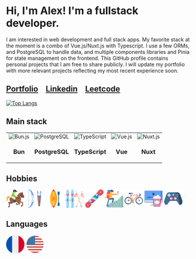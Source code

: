 <h1>Hi, I'm Alex! I'm a fullstack developer.</h1>

I am interested in web development and full stack apps. My favorite stack at the moment is a combo of Vue.js/Nuxt.js with Typescript. I use a few ORMs, and PostgreSQL to handle data, and multiple components libraries and Pinia for state management on the frontend. This GitHub profile contains personal projects that I am free to share publicly. I will update my portfolio with more relevant projects reflecting my most recent experience soon.

<h2><a href='https://agilbert.dev'>Portfolio</a>&emsp;<a href='https://www.linkedin.com/in/AGilbertDev/'>Linkedin</a>&emsp;<a href='https://leetcode.com/AGilbertDev/'>Leetcode</a></h2>

[![Top Langs](https://github-readme-stats-alexandre-gilberts-projects.vercel.app/api/top-langs/?username=AGilbertDev&layout=compact)](https://github.com/AGilbertDev/github-readme-stats)

<h2>Main stack</h2>
	<table>
		<tr>
			<td align='center'>
				<img height="60" src="https://github.com/marwin1991/profile-technology-icons/assets/136815194/7e9599e9-0570-4bb6-b17f-676ed589912f" alt="Bun.js" title="Bun.js"/>
				<h3>Bun</h3>
			</td>
			<td align='center'>
				<img height="60" src="https://raw.githubusercontent.com/marwin1991/profile-technology-icons/refs/heads/main/icons/postgresql.png" alt="PostgreSQL" title="PostgreSQL"/>
				<h3>PostgreSQL</h3>
			</td>
			<td align='center'>
				<img height="60" src="https://user-images.githubusercontent.com/25181517/183890598-19a0ac2d-e88a-4005-a8df-1ee36782fde1.png" alt="TypeScript" title="TypeScript"/>
				<h3>TypeScript</h3>
			</td>
			<td align='center'>
				<img height="60" src="https://raw.githubusercontent.com/marwin1991/profile-technology-icons/refs/heads/main/icons/vue_js.png" alt="Vue.js" title="Vue.js"/>	
				<h3>Vue</h3>
			</td>
    			<td align='center'>
				<img height="60" src="https://github.com/marwin1991/profile-technology-icons/assets/136815194/ebd92b15-970a-45b8-8c4c-0ecf69b17cdc" alt="Nuxt.js" title="Nuxt.js"/>
				<h3>Nuxt</h3>
			</td>
		</tr>
	</table>

<h2>Hobbies</h2>
	<div>
		<img width="50" src="img/001-horseback.png" alt="Horseback Riding" title="Horseback Riding"/>
		<img width="50" src="img/006-archery.png" alt="Archery" title="Archery"/>
		<img width="50" src="img/002-kayak.png" alt="Kayaking" title="Kayaking"/>
		<img width="50" src="img/007-skiing.png" alt="Cross-Country Skiing" title="Cross-Country Skiing"/>
		<img width="50" src="img/snowboard.png" alt="Snowboarding" title="Snowboarding"/>
		<img width="50" src="img/008-hiking.png" alt="Hiking" title="Hiking"/>
		<img width="50" src="img/005-bicycle.png" alt="Cycling" title="Cycling"/>
		<img width="50" src="img/004-movies.png" alt="Movies/TV Shows" title="Movies/TV Shows"/>
		<img width="50" src="img/003-gamepad.png" alt="Viedo Games" title="Video Games"/>
	</div>
<h2>Languages</h2>
	<div>
		<img width="50" src="img/french.png" alt="French" title="French"/>
		<img width="50" src="img/english.png" alt="English" title="English"/>
	</div>
